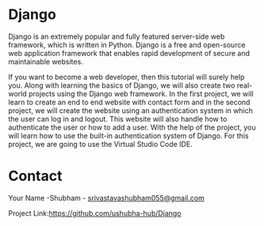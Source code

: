 # Django

Django is an extremely popular and fully featured server-side web framework, which is written in Python. Django is a free and open-source web application framework that enables rapid development of secure and maintainable websites.

If you want to become a web developer, then this tutorial will surely help you. Along with learning the basics of Django, we will also create two real-world projects using the Django web framework. In the first project, we will learn to create an end to end website with contact form and in the second project, we will create the website using an authentication system in which the user can log in and logout. This website will also handle how to authenticate the user or how to add a user. With the help of the project, you will learn how to use the built-in authentication system of Django. For this project, we are going to use the Virtual Studio Code IDE.


# Contact
Your Name -Shubham - srivastavashubham055@gmail.com

Project Link:https://github.com/ushubha-hub/Django
